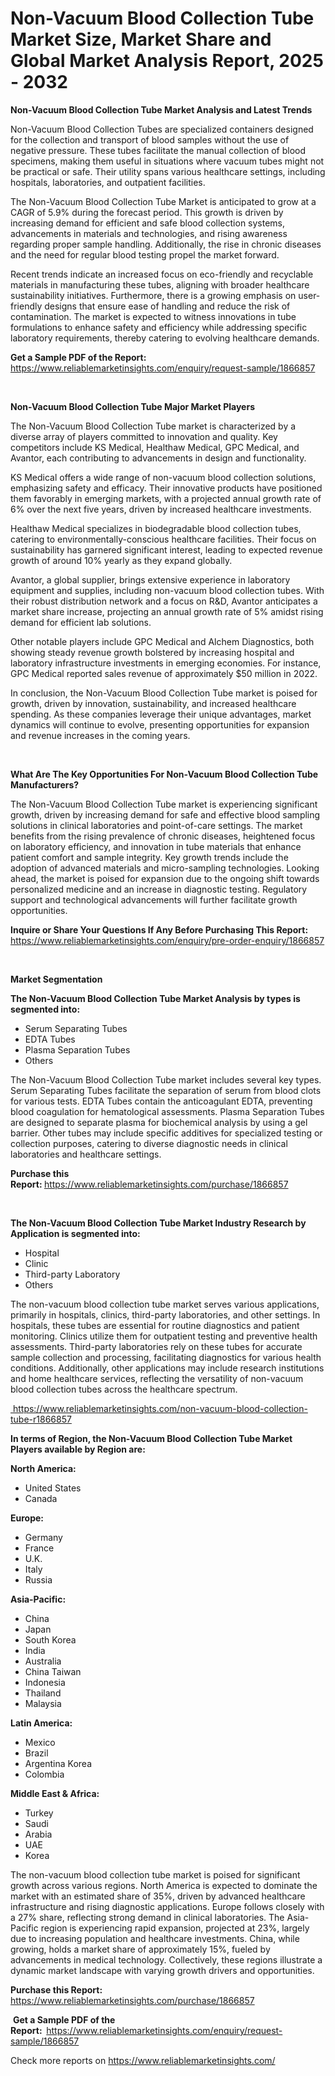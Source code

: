 <p><h1>Non-Vacuum Blood Collection Tube Market Size, Market Share and Global Market Analysis Report, 2025 - 2032</h1></p><p><strong>Non-Vacuum Blood Collection Tube Market Analysis and Latest Trends</strong></p>
<p><p>Non-Vacuum Blood Collection Tubes are specialized containers designed for the collection and transport of blood samples without the use of negative pressure. These tubes facilitate the manual collection of blood specimens, making them useful in situations where vacuum tubes might not be practical or safe. Their utility spans various healthcare settings, including hospitals, laboratories, and outpatient facilities.</p><p>The Non-Vacuum Blood Collection Tube Market is anticipated to grow at a CAGR of 5.9% during the forecast period. This growth is driven by increasing demand for efficient and safe blood collection systems, advancements in materials and technologies, and rising awareness regarding proper sample handling. Additionally, the rise in chronic diseases and the need for regular blood testing propel the market forward.</p><p>Recent trends indicate an increased focus on eco-friendly and recyclable materials in manufacturing these tubes, aligning with broader healthcare sustainability initiatives. Furthermore, there is a growing emphasis on user-friendly designs that ensure ease of handling and reduce the risk of contamination. The market is expected to witness innovations in tube formulations to enhance safety and efficiency while addressing specific laboratory requirements, thereby catering to evolving healthcare demands.</p></p>
<p><strong>Get a Sample PDF of the Report:&nbsp;</strong> <a href="https://www.reliablemarketinsights.com/enquiry/request-sample/1866857?utm_campaign=3272&utm_medium=2&utm_source=Github&utm_content=ia&utm_term=05032025&utm_id=non-vacuum-blood-collection-tube">https://www.reliablemarketinsights.com/enquiry/request-sample/1866857</a></p>
<p>&nbsp;</p>
<p><strong>Non-Vacuum Blood Collection Tube Major Market Players</strong></p>
<p><p>The Non-Vacuum Blood Collection Tube market is characterized by a diverse array of players committed to innovation and quality. Key competitors include KS Medical, Healthaw Medical, GPC Medical, and Avantor, each contributing to advancements in design and functionality.</p><p>KS Medical offers a wide range of non-vacuum blood collection solutions, emphasizing safety and efficacy. Their innovative products have positioned them favorably in emerging markets, with a projected annual growth rate of 6% over the next five years, driven by increased healthcare investments.</p><p>Healthaw Medical specializes in biodegradable blood collection tubes, catering to environmentally-conscious healthcare facilities. Their focus on sustainability has garnered significant interest, leading to expected revenue growth of around 10% yearly as they expand globally.</p><p>Avantor, a global supplier, brings extensive experience in laboratory equipment and supplies, including non-vacuum blood collection tubes. With their robust distribution network and a focus on R&D, Avantor anticipates a market share increase, projecting an annual growth rate of 5% amidst rising demand for efficient lab solutions.</p><p>Other notable players include GPC Medical and Alchem Diagnostics, both showing steady revenue growth bolstered by increasing hospital and laboratory infrastructure investments in emerging economies. For instance, GPC Medical reported sales revenue of approximately $50 million in 2022.</p><p>In conclusion, the Non-Vacuum Blood Collection Tube market is poised for growth, driven by innovation, sustainability, and increased healthcare spending. As these companies leverage their unique advantages, market dynamics will continue to evolve, presenting opportunities for expansion and revenue increases in the coming years.</p></p>
<p>&nbsp;</p>
<p><strong>What Are The Key Opportunities For Non-Vacuum Blood Collection Tube Manufacturers?</strong></p>
<p><p>The Non-Vacuum Blood Collection Tube market is experiencing significant growth, driven by increasing demand for safe and effective blood sampling solutions in clinical laboratories and point-of-care settings. The market benefits from the rising prevalence of chronic diseases, heightened focus on laboratory efficiency, and innovation in tube materials that enhance patient comfort and sample integrity. Key growth trends include the adoption of advanced materials and micro-sampling technologies. Looking ahead, the market is poised for expansion due to the ongoing shift towards personalized medicine and an increase in diagnostic testing. Regulatory support and technological advancements will further facilitate growth opportunities.</p></p>
<p><strong>Inquire or Share Your Questions If Any Before Purchasing This Report:</strong> <a href="https://www.reliablemarketinsights.com/enquiry/pre-order-enquiry/1866857?utm_campaign=3272&utm_medium=2&utm_source=Github&utm_content=ia&utm_term=05032025&utm_id=non-vacuum-blood-collection-tube">https://www.reliablemarketinsights.com/enquiry/pre-order-enquiry/1866857</a></p>
<p>&nbsp;</p>
<p><strong>Market Segmentation</strong></p>
<p><strong>The Non-Vacuum Blood Collection Tube Market Analysis by types is segmented into:</strong></p>
<p><ul><li>Serum Separating Tubes</li><li>EDTA Tubes</li><li>Plasma Separation Tubes</li><li>Others</li></ul></p>
<p><p>The Non-Vacuum Blood Collection Tube market includes several key types. Serum Separating Tubes facilitate the separation of serum from blood clots for various tests. EDTA Tubes contain the anticoagulant EDTA, preventing blood coagulation for hematological assessments. Plasma Separation Tubes are designed to separate plasma for biochemical analysis by using a gel barrier. Other tubes may include specific additives for specialized testing or collection purposes, catering to diverse diagnostic needs in clinical laboratories and healthcare settings.</p></p>
<p><strong>Purchase this Report:&nbsp;</strong><a href="https://www.reliablemarketinsights.com/purchase/1866857?utm_campaign=3272&utm_medium=2&utm_source=Github&utm_content=ia&utm_term=05032025&utm_id=non-vacuum-blood-collection-tube">https://www.reliablemarketinsights.com/purchase/1866857</a></p>
<p>&nbsp;</p>
<p><strong>The Non-Vacuum Blood Collection Tube Market Industry Research by Application is segmented into:</strong></p>
<p><ul><li>Hospital</li><li>Clinic</li><li>Third-party Laboratory</li><li>Others</li></ul></p>
<p><p>The non-vacuum blood collection tube market serves various applications, primarily in hospitals, clinics, third-party laboratories, and other settings. In hospitals, these tubes are essential for routine diagnostics and patient monitoring. Clinics utilize them for outpatient testing and preventive health assessments. Third-party laboratories rely on these tubes for accurate sample collection and processing, facilitating diagnostics for various health conditions. Additionally, other applications may include research institutions and home healthcare services, reflecting the versatility of non-vacuum blood collection tubes across the healthcare spectrum.</p></p>
<p><a href="https://www.reliablemarketinsights.com/non-vacuum-blood-collection-tube-r1866857?utm_campaign=3272&utm_medium=2&utm_source=Github&utm_content=ia&utm_term=05032025&utm_id=non-vacuum-blood-collection-tube">&nbsp;https://www.reliablemarketinsights.com/non-vacuum-blood-collection-tube-r1866857</a></p>
<p><strong>In terms of Region, the Non-Vacuum Blood Collection Tube Market Players available by Region are:</strong></p>
<p>
    <p> <strong> North America: </strong>
        <ul>
            <li>United States</li>
            <li>Canada</li>
        </ul>
        </p> 
    <p> <strong> Europe: </strong>
        <ul>
            <li>Germany</li>
            <li>France</li>
            <li>U.K.</li>
            <li>Italy</li>
            <li>Russia</li>
        </ul>
        </p> 
    <p> <strong> Asia-Pacific: </strong>
        <ul>
            <li>China</li>
            <li>Japan</li>
            <li>South Korea</li>
            <li>India</li>
            <li>Australia</li>
            <li>China Taiwan</li>
            <li>Indonesia</li>
            <li>Thailand</li>
            <li>Malaysia</li>
        </ul>
        </p> 
    <p> <strong> Latin America: </strong>
        <ul>
            <li>Mexico</li>
            <li>Brazil</li>
            <li>Argentina Korea</li>
            <li>Colombia</li>
        </ul>
        </p> 
    <p> <strong> Middle East & Africa: </strong>
        <ul>
            <li>Turkey</li>
            <li>Saudi</li>
            <li>Arabia</li>
            <li>UAE</li>
            <li>Korea</li>
        </ul>
    </p>
    </p>
<p><p>The non-vacuum blood collection tube market is poised for significant growth across various regions. North America is expected to dominate the market with an estimated share of 35%, driven by advanced healthcare infrastructure and rising diagnostic applications. Europe follows closely with a 27% share, reflecting strong demand in clinical laboratories. The Asia-Pacific region is experiencing rapid expansion, projected at 23%, largely due to increasing population and healthcare investments. China, while growing, holds a market share of approximately 15%, fueled by advancements in medical technology. Collectively, these regions illustrate a dynamic market landscape with varying growth drivers and opportunities.</p></p>
<p><strong>Purchase this Report: </strong><a href="https://www.reliablemarketinsights.com/purchase/1866857?utm_campaign=3272&utm_medium=2&utm_source=Github&utm_content=ia&utm_term=05032025&utm_id=non-vacuum-blood-collection-tube">https://www.reliablemarketinsights.com/purchase/1866857</a></p>
<p>&nbsp;<strong>Get a Sample PDF of the Report:&nbsp;&nbsp;</strong><a href="https://www.reliablemarketinsights.com/enquiry/request-sample/1866857?utm_campaign=3272&utm_medium=2&utm_source=Github&utm_content=ia&utm_term=05032025&utm_id=non-vacuum-blood-collection-tube">https://www.reliablemarketinsights.com/enquiry/request-sample/1866857</a></p>
<p><strong></strong></p>
<p>Check more reports on <a href="https://www.reliablemarketinsights.com/?utm_campaign=3272&utm_medium=2&utm_source=Github&utm_content=ia&utm_term=05032025&utm_id=non-vacuum-blood-collection-tube">https://www.reliablemarketinsights.com/</a></p>